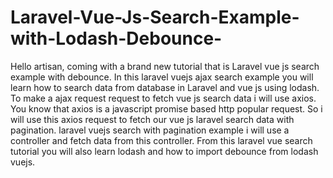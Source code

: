 # Laravel-Vue-Js-Search-Example-with-Lodash-Debounce-
Hello artisan, coming with a brand new tutorial that is Laravel vue js search example with debounce. In this laravel vuejs ajax search example you will learn how to search data from database in Laravel and vue js using lodash.  To make a ajax request request to fetch vue js search data i will use axios. You know that axios is a javascript promise based http popular request. So i will use this axios request to fetch our vue js laravel search data with pagination.  laravel vuejs search with pagination example i will use a controller and fetch data from this controller. From this laravel vue search tutorial you will also learn lodash and how to import debounce from lodash vuejs.
